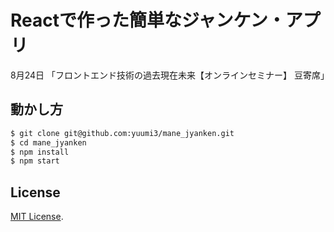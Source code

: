 # Reactで作った簡単なジャンケン・アプリ

8月24日 「フロントエンド技術の過去現在未来【オンラインセミナー】 豆寄席」
## 動かし方

```sh
$ git clone git@github.com:yuumi3/mane_jyanken.git
$ cd mane_jyanken
$ npm install
$ npm start
```

## License

[MIT License](http://www.opensource.org/licenses/MIT).